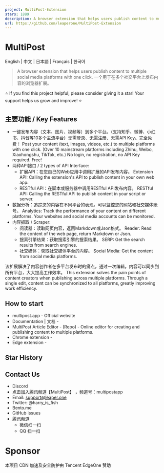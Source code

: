 ```yaml
---
project: MultiPost-Extension
stars: 1889
description: A browser extension that helps users publish content to multiple social media platforms with one click.
url: https://github.com/leaperone/MultiPost-Extension
---
```


MultiPost
=========

English | 中文 | 日本語 | Français | 한국어

> A browser extension that helps users publish content to multiple social media platforms with one click. 一个用于在多个社交平台上发布内容的浏览器扩展。

⭐ If you find this project helpful, please consider giving it a star! Your support helps us grow and improve! ⭐

主要功能 / Key Features
-------------------

-   一键发布内容（文本、图片、视频等）到多个平台。（支持知乎、微博、小红书、抖音等10多个主流平台）无需登录、无需注册、无需API Key。完全免费！ Post your content (text, images, videos, etc.) to multiple platforms with one click. (Over 10 mainstream platforms including Zhihu, Weibo, Xiaohongshu, TikTok, etc.) No login, no registration, no API Key required. Free!
-   两种API接口 / 2 types of API Interface:
    -   扩展API：在您自己的Web应用中调用扩展的API发布内容。 Extension API: Calling the extension's API to publish content in your own web app.
    -   RESTful API：在脚本或服务器中调用RESTful API发布内容。 RESTful API: Calling the RESTful API to publish content in your script or server.
-   数据分析：追踪您的内容在不同平台的表现。可以监控您的网站和社交媒体账号。 Analytics: Track the performance of your content on different platforms. Your websites and social media accounts can be monitored.
-   内容抓取 / Scraper:
    -   阅读器：读取网页内容，返回Markdown或Json格式。 Reader: Read the content of the web page, return Markdown or Json.
    -   搜索引擎结果：获取搜索引擎的搜索结果。 SERP: Get the search results from search engines.
    -   社交媒体：获取社交媒体平台的内容。 Social Media: Get the content from social media platforms.

该扩展解决了内容创作者在多平台发布时的痛点。通过一次编辑，内容可以同步到所有平台，大大提高工作效率。 This extension solves the pain points of content creators when publishing across multiple platforms. Through a single edit, content can be synchronized to all platforms, greatly improving work efficiency.

How to start
------------

-   multipost.app - Official website
-   Documentation | 文档 -
-   MultiPost Article Editor - (Repo) - Online editor for creating and publishing content to multiple platforms.
-   Chrome extension -
-   Edge extension -

Star History
------------

Contact Us
----------

-   Discord
-   点击加入腾讯频道【MultiPost】 ，频道号：multipostapp
-   Email: support@leaper.one
-   Twitter: @harry\_is\_fish
-   Bento.me
-   GitHub Issues
-   腾讯频道
    -   微信扫一扫
    -   QQ 扫一扫

Sponsor
=======

本项目 CDN 加速及安全防护由 Tencent EdgeOne 赞助
